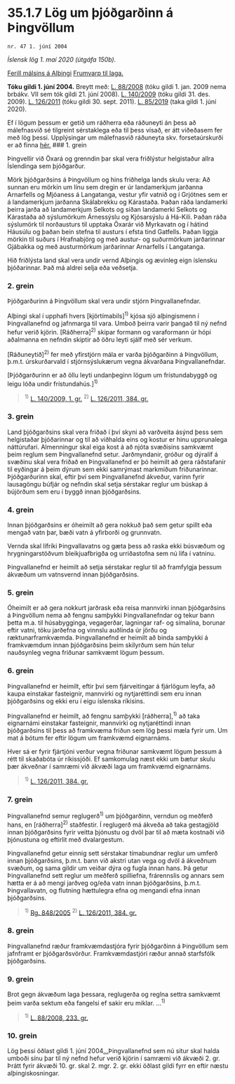 # 35.1.7 Lög um þjóðgarðinn á Þingvöllum

`nr. 47 1. júní 2004`

_Íslensk lög 1. maí 2020 (útgáfa 150b)._

[Ferill málsins á Alþingi](https://www.althingi.is/thingstorf/thingmalalistar-eftir-thingum/ferill/?ltg=130&mnr=868)
[Frumvarp til laga.](https://www.althingi.is/altext/130/s/1326.html)

**Tóku gildi 1. júní 2004.**
Breytt með:
[L. 88/2008](https://althingi.is/altext/stjt/2008.088.html) (tóku gildi 1. jan. 2009 nema brbákv. VII sem tók gildi 21. júní 2008).
[L. 140/2009](https://althingi.is/altext/stjt/2009.140.html) (tóku gildi 31. des. 2009).
[L. 126/2011](https://althingi.is/altext/stjt/2011.126.html) (tóku gildi 30. sept. 2011).
[L. 85/2019](https://althingi.is/altext/stjt/2019.085.html) (taka gildi 1. júní 2020).

Ef í lögum þessum er getið um ráðherra eða ráðuneyti án þess að málefnasvið sé tilgreint sérstaklega eða til þess vísað, er átt viðeðasem fer með lög þessi. Upplýsingar um málefnasvið ráðuneyta skv. forsetaúrskurði er að finna [hér.](2018119.md) ### 1. grein

Þingvellir við Öxará og grenndin þar skal vera friðlýstur helgistaður allra Íslendinga sem þjóðgarður.

Mörk þjóðgarðsins á Þingvöllum og hins friðhelga lands skulu vera: Að sunnan eru mörkin um línu sem dregin er úr landamerkjum jarðanna Arnarfells og Mjóaness á Langatanga, vestur yfir vatnið og í Grjótnes sem er á landamerkjum jarðanna Skálabrekku og Kárastaða. Þaðan ráða landamerki þeirra jarða að landamerkjum Selkots og síðan landamerki Selkots og Kárastaða að sýslumörkum Árnessýslu og Kjósarsýslu á Há-Kili. Þaðan ráða sýslumörk til norðausturs til upptaka Öxarár við Myrkavatn og í hátind Háusúlu og þaðan bein stefna til austurs í efsta tind Gatfells. Þaðan liggja mörkin til suðurs í Hrafnabjörg og með austur- og suðurmörkum jarðarinnar Gjábakka og með austurmörkum jarðarinnar Arnarfells í Langatanga.

Hið friðlýsta land skal vera undir vernd Alþingis og ævinleg eign íslensku þjóðarinnar. Það má aldrei selja eða veðsetja.

### 2. grein

Þjóðgarðurinn á Þingvöllum skal vera undir stjórn Þingvallanefndar.

Alþingi skal í upphafi hvers [kjörtímabils]<sup>1)</sup> kjósa sjö alþingismenn í Þingvallanefnd og jafnmarga til vara. Umboð þeirra varir þangað til ný nefnd hefur verið kjörin. [Ráðherra]<sup>2)</sup> skipar formann og varaformann úr hópi aðalmanna en nefndin skiptir að öðru leyti sjálf með sér verkum.

[Ráðuneytið]<sup>2)</sup> fer með yfirstjórn mála er varða þjóðgarðinn á Þingvöllum, þ.m.t. úrskurðarvald í stjórnsýslukærum vegna ákvarðana Þingvallanefndar.

[Þjóðgarðurinn er að öllu leyti undanþeginn lögum um frístundabyggð og leigu lóða undir frístundahús.]<sup>1)</sup> 

> <sup>1)</sup> [L. 140/2009, 1. gr.](https://althingi.is/altext/stjt/2009.140.html) <sup>2)</sup> [L. 126/2011, 384. gr.](https://althingi.is/altext/stjt/2011.126.html)

### 3. grein

Land þjóðgarðsins skal vera friðað í því skyni að varðveita ásýnd þess sem helgistaðar þjóðarinnar og til að viðhalda eins og kostur er hinu upprunalega náttúrufari. Almenningur skal eiga kost á að njóta svæðisins samkvæmt þeim reglum sem Þingvallanefnd setur. Jarðmyndanir, gróður og dýralíf á svæðinu skal vera friðað en Þingvallanefnd er þó heimilt að gera ráðstafanir til eyðingar á þeim dýrum sem ekki samrýmast markmiðum friðunarinnar. Þjóðgarðurinn skal, eftir því sem Þingvallanefnd ákveður, varinn fyrir lausagöngu búfjár og nefndin skal setja sérstakar reglur um búskap á bújörðum sem eru í byggð innan þjóðgarðsins.

### 4. grein

Innan þjóðgarðsins er óheimilt að gera nokkuð það sem getur spillt eða mengað vatn þar, bæði vatn á yfirborði og grunnvatn.

Vernda skal lífríki Þingvallavatns og gæta þess að raska ekki búsvæðum og hrygningarstöðvum bleikjuafbrigða og urriðastofna sem nú lifa í vatninu.

Þingvallanefnd er heimilt að setja sérstakar reglur til að framfylgja þessum ákvæðum um vatnsvernd innan þjóðgarðsins.

### 5. grein

Óheimilt er að gera nokkurt jarðrask eða reisa mannvirki innan þjóðgarðsins á Þingvöllum nema að fengnu samþykki Þingvallanefndar og tekur bann þetta m.a. til húsabygginga, vegagerðar, lagningar raf- og símalína, borunar eftir vatni, töku jarðefna og vinnslu auðlinda úr jörðu og ræktunarframkvæmda. Þingvallanefnd er heimilt að binda samþykki á framkvæmdum innan þjóðgarðsins þeim skilyrðum sem hún telur nauðsynleg vegna friðunar samkvæmt lögum þessum.

### 6. grein

Þingvallanefnd er heimilt, eftir því sem fjárveitingar á fjárlögum leyfa, að kaupa einstakar fasteignir, mannvirki og nytjaréttindi sem eru innan þjóðgarðsins og ekki eru í eigu íslenska ríkisins.

Þingvallanefnd er heimilt, að fengnu samþykki [ráðherra],<sup>1)</sup> að taka eignarnámi einstakar fasteignir, mannvirki og nytjaréttindi innan þjóðgarðsins til þess að framkvæma friðun sem lög þessi mæla fyrir um. Um mat á bótum fer eftir lögum um framkvæmd eignarnáms.

Hver sá er fyrir fjártjóni verður vegna friðunar samkvæmt lögum þessum á rétt til skaðabóta úr ríkissjóði. Ef samkomulag næst ekki um bætur skulu þær ákveðnar í samræmi við ákvæði laga um framkvæmd eignarnáms.

> <sup>1)</sup> [L. 126/2011, 384. gr.](https://althingi.is/altext/stjt/2011.126.html)

### 7. grein

Þingvallanefnd semur reglugerð<sup>1)</sup> um þjóðgarðinn, verndun og meðferð hans, en [ráðherra]<sup>2)</sup> staðfestir. Í reglugerð má ákveða að taka gestagjöld innan þjóðgarðsins fyrir veitta þjónustu og dvöl þar til að mæta kostnaði við þjónustuna og eftirlit með dvalargestum.

Þingvallanefnd getur einnig sett sérstakar tímabundnar reglur um umferð innan þjóðgarðsins, þ.m.t. bann við akstri utan vega og dvöl á ákveðnum svæðum, og sama gildir um veiðar dýra og fugla innan hans. Þá getur Þingvallanefnd sett reglur um meðferð spilliefna, frárennslis og annars sem hætta er á að mengi jarðveg og/eða vatn innan þjóðgarðsins, þ.m.t. Þingvallavatn, og flutning hættulegra efna og mengandi efna innan þjóðgarðsins.

> <sup>1)</sup> [Rg. 848/2005](https://althingi.ishttps://www.reglugerd.is/reglugerdir/allar/nr/848-2005) <sup>2)</sup> [L. 126/2011, 384. gr.](https://althingi.is/altext/stjt/2011.126.html)

### 8. grein

Þingvallanefnd ræður framkvæmdastjóra fyrir þjóðgarðinn á Þingvöllum sem jafnframt er þjóðgarðsvörður. Framkvæmdastjóri ræður annað starfsfólk þjóðgarðsins.

### 9. grein

Brot gegn ákvæðum laga þessara, reglugerða og reglna settra samkvæmt þeim varða sektum eða fangelsi ef sakir eru miklar. …<sup>1)</sup> 

> <sup>1)</sup> [L. 88/2008, 233. gr.](https://althingi.is/altext/stjt/2008.088.html#G233)

### 10. grein

Lög þessi öðlast gildi 1. júní 2004[…](https://www.althingi.is/lagasafn/leidbeiningar/)Þingvallanefnd sem nú situr skal halda umboði sínu þar til ný nefnd hefur verið kjörin í samræmi við ákvæði 2. gr. Þrátt fyrir ákvæði 10. gr. skal 2. mgr. 2. gr. ekki öðlast gildi fyrr en eftir næstu alþingiskosningar.
